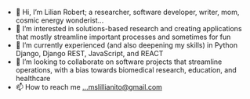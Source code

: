 - 👋 Hi, I’m Lilian Robert; a researcher, software developer, writer, mom, cosmic energy wonderist...
- 👀 I’m interested in solutions-based research and creating applications that mostly streamline important processes and sometimes for fun
- 🌱 I’m currently experienced (and also deepening my skills) in Python Django, Django REST, JavaScript, and REACT
- 💞️ I’m looking to collaborate on software projects that streamline operations, with a bias towards biomedical research, education, and healthcare
- 📫 How to reach me ...mslillianito@gmail.com

<!---
LilianBob/LilianBob is a ✨ special ✨ repository because its `README.md` (this file) appears on your GitHub profile.
You can click the Preview link to take a look at your changes.
--->
